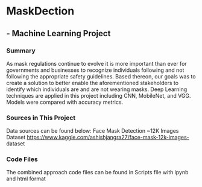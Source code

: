 # MaskDection
## - Machine Learning Project

### Summary
As mask regulations continue to evolve it is more important than ever for governments and businesses to recognize individuals following and not following the appropriate safety guidelines. Based thereon, our goals was to create a solution to better enable the aforementioned stakeholders to identify which individuals are and are not wearing masks. Deep Learning techniques are applied in this project including CNN, MobileNet, and VGG. Models were compared with accuracy metrics. 

### Sources in This Project
Data sources can be found below:
Face Mask Detection ~12K Images Dataset
https://www.kaggle.com/ashishjangra27/face-mask-12k-images-
dataset

### Code Files
The combined approach code files can be found in Scripts file with ipynb and html format
